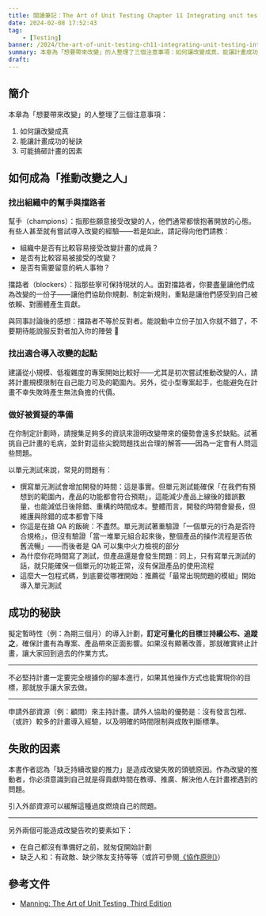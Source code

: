```yaml
---
title: 閱讀筆記：The Art of Unit Testing Chapter 11 Integrating unit testing into the organization
date: 2024-02-08 17:52:43
tag:
	- [Testing]
banner: /2024/the-art-of-unit-testing-ch11-integrating-unit-testing-into-the-organization/patrick-perkins-ETRPjvb0KM0-unsplash.jpg
summary: 本章為「想要帶來改變」的人整理了三個注意事項：如何讓改變成真、能讓計畫成功的秘訣、可能搞砸計畫的因素
draft: 
---
```


## 簡介

本章為「想要帶來改變」的人整理了三個注意事項：

1. 如何讓改變成真
2. 能讓計畫成功的秘訣
3. 可能搞砸計畫的因素

## 如何成為「推動改變之人」

### 找出組織中的幫手與擋路者

幫手（champions）：指那些願意接受改變的人，他們通常都懷抱著開放的心態。有些人甚至就有嘗試導入改變的經驗——若是如此，請記得向他們請教：

- 組織中是否有比較容易接受改變計畫的成員？
- 是否有比較容易被接受的改變？
- 是否有需要留意的~~坑~~人事物？

擋路者（blockers）：指那些寧可保持現狀的人。面對擋路者，你要盡量讓他們成為改變的一份子——讓他們協助你規劃、制定新規則，重點是讓他們感受到自己被依賴、對團體產生貢獻。

與同事討論後的感想：擋路者不等於反對者。能說動中立份子加入你就不錯了，不要期待能說服反對者加入你的陣營 🤡

### 找出適合導入改變的起點

建議從小規模、低複雜度的專案開始比較好——尤其是初次嘗試推動改變的人，請將計畫規模限制在自己能力可及的範圍內。另外，從小型專案起手，也能避免在計畫不幸失敗時產生無法負擔的代價。

### 做好被質疑的準備

在你制定計劃時，請搜集足夠多的資訊來證明改變帶來的優勢會遠多於缺點。試著挑自己計畫的毛病，並針對這些尖銳問題找出合理的解答——因為一定會有人問這些問題。

以單元測試來說，常見的問題有：

- 撰寫單元測試會增加開發的時間：這是事實。但單元測試能確保「在我們有預想到的範圍內，產品的功能都會符合預期」，這能減少產品上線後的錯誤數量，也能減低日後除錯、重構的時間成本。整體而言，開發的時間會變長，但維護與除錯的成本都會下降
- 你這是在搶 QA 的飯碗：不盡然。單元測試著重驗證「一個單元的行為是否符合規格」，但沒有驗證「當一堆單元組合起來後，整個產品的操作流程是否依舊流暢」——而後者是 QA 可以集中火力檢視的部分
- 為什麼你花時間寫了測試，但產品還是會發生問題：同上，只有寫單元測試的話，就只能確保一個單元的功能正常，沒有保證產品的使用流程
- 這麼大一包程式碼，到底要從哪裡開始：推薦從「最常出現問題的模組」開始導入單元測試

## 成功的秘訣

擬定暫時性（例：為期三個月）的導入計劃，**訂定可量化的目標**並**持續公布、追蹤之**，確保計畫有為專案、產品帶來正面影響。如果沒有顯著改善，那就確實終止計畫，讓大家回到過去的作業方式。

---

不必堅持計畫一定要完全根據你的腳本進行，如果其他操作方式也能實現你的目標，那就放手讓大家去做。

---

申請外部資源（例：顧問）來主持計畫。請外人協助的優勢是：沒有發言包袱、（或許）較多的計畫導入經驗，以及明確的時間限制與成敗判斷標準。

## 失敗的因素

本書作者認為「缺乏持續改變的推力」是造成改變失敗的頭號原因。作為改變的推動者，你必須意識到自己就是得貢獻時間在教導、推廣、解決他人在計畫裡遇到的問題。

引入外部資源可以緩解這種過度燃燒自己的問題。

---

另外兩個可能造成改變告吹的要素如下：

- 在自己都沒有準備好之前，就匆促開始計劃
- 缺乏人和：有政敵、缺少隊友支持等等（或許可參閱[《協作原則》](https://readmoo.com/book/210306431000101)）

## 參考文件

- [Manning: The Art of Unit Testing, Third Edition](https://www.manning.com/books/the-art-of-unit-testing-third-edition)
